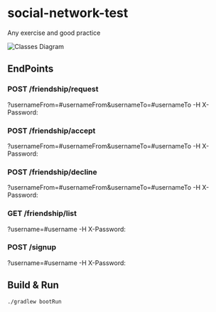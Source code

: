 # social-network-test
Any exercise and good practice

![Classes Diagram](https://github.com/yaninagm/social-network-test/blob/develop/src/main/resources/relationship.png)

## EndPoints
### POST /friendship/request
?usernameFrom=#usernameFrom&usernameTo=#usernameTo -H X-Password:

### POST /friendship/accept
?usernameFrom=#usernameFrom&usernameTo=#usernameTo -H X-Password:

### POST /friendship/decline
?usernameFrom=#usernameFrom&usernameTo=#usernameTo -H X-Password:

### GET /friendship/list
?username=#username -H X-Password:

### POST /signup
?username=#username  -H X-Password:

## Build & Run

`./gradlew bootRun`